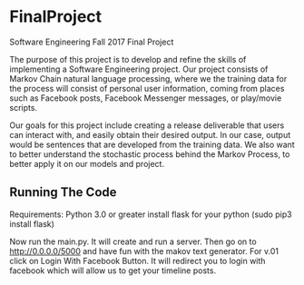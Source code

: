 # FinalProject
Software Engineering Fall 2017 Final Project

The purpose of this project is to develop and refine the skills of implementing a Software Engineering project. Our project consists of Markov Chain natural language processing, where we the training data for the process will consist of personal user information, coming from places such as Facebook posts, Facebook Messenger messages, or play/movie scripts.  

Our goals for this project include creating a release deliverable that users can interact with, and easily obtain their desired output. In our case, output would be sentences that are developed from the training data. We also want to better understand the stochastic process behind the Markov Process, to better apply it on our models and project.

## Running The Code

Requirements:
Python 3.0 or greater
install flask for your python (sudo pip3 install flask) 

Now run the main.py. It will create and run a server. Then go on to http://0.0.0.0/5000 and have fun with the makov text generator. 
For v.01 click on Login With Facebook Button. It will redirect you to login with facebook which will allow us to get your timeline posts. 
